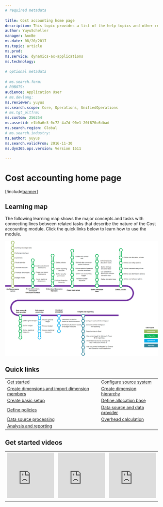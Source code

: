 ```yaml
---
# required metadata

title: Cost accounting home page
description: This topic provides a list of the help topics and other resources that are available for Cost accounting.
author: YuyuScheller
manager: AnnBe
ms.date: 08/20/2017
ms.topic: article
ms.prod: 
ms.service: dynamics-ax-applications
ms.technology: 

# optional metadata

# ms.search.form: 
# ROBOTS: 
audience: Application User
# ms.devlang: 
ms.reviewer: yuyus
ms.search.scope: Core, Operations, UnifiedOperations
# ms.tgt_pltfrm: 
ms.custom: 256254
ms.assetid: e1b0a6e3-0c72-4a7d-90e1-20f870c6dbad
ms.search.region: Global
# ms.search.industry: 
ms.author: yuyus
ms.search.validFrom: 2016-11-30
ms.dyn365.ops.version: Version 1611

---
```


# Cost accounting home page

[!include[banner](../includes/banner.md)]

## Learning map 

The following learning map shows the major concepts and tasks with connecting lines between related tasks that describe the nature of the Cost accounting module. Click the quick links below to learn how to use the module.

[![Learning map for cost accounting](./media/cost-accounting-map.png)](./media/cost-accounting-map.png)

## Quick links<br/>
|                        |                    |
|------------------------|--------------------|
| [Get started](terms-cost-accounting.md) | [Configure source system](../general-ledger/financial-dimensions.md)|
| [Create dimensions and import dimension members](cost-elements.md)| [Create dimension hierarchy](dimension-hierarchy.md)  |
| [Create basic setup](./tasks/define-cost-control-units.md)       | [Define allocation base](allocation-bases.md)|
| [Define policies](./tasks/create-assign-cost-allocation-policy-cost-control-unit.md)  | [Data source and data provider](./tasks/manage-data-source-cost-accounting-ledger.md)|
|  [Data source processing](./tasks/process-trace-source-data.md)   | [Overhead calculation](overhead-calculation.md) |
|  [Analysis and reporting](cost-control-workspace.md)             |                                                 |


## Get started videos<br/>

|  |  |                             |
|------------------------|--------------------|-----------------------------|
| <iframe width="100%"  src="https://www.youtube.com/embed/1pUDtJQZ8FU" frameborder="0" allowfullscreen></iframe>  | <iframe width="100%"  src="https://www.youtube.com/embed/imsuTg8rUVk" frameborder="0" allowfullscreen></iframe>  |   <iframe width="100%" src="https://www.youtube.com/embed/-HKHYdClvx8" frameborder="0" allowfullscreen></iframe>  |
|  |  |                             |


